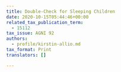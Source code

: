 ```yaml
---
title: Double-Check for Sleeping Children
date: 2020-10-15T05:44:46+00:00
related_tax_publication_term:
  - 15112
tax_issue: AGNI 92
authors:
  - profile/kirstin-allio.md
tax_format: Print
translators: []

---
```

